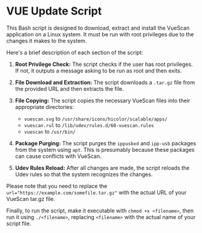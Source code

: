 # VUE Update Script

This Bash script is designed to download, extract and install the VueScan application on a Linux system. It must be run with root privileges due to the changes it makes to the system.

Here's a brief description of each section of the script:

1. **Root Privilege Check:** The script checks if the user has root privileges. If not, it outputs a message asking to be run as root and then exits.

2. **File Download and Extraction:** The script downloads a `.tar.gz` file from the provided URL and then extracts the file.

3. **File Copying:** The script copies the necessary VueScan files into their appropriate directories:

   - `vuescan.svg` to `/usr/share/icons/hicolor/scalable/apps/`
   - `vuescan.rul` to `/lib/udev/rules.d/60-vuescan.rules`
   - `vuescan` to `/usr/bin/`

4. **Package Purging:** The script purges the `ippusbxd` and `ipp-usb` packages from the system using `apt`. This is presumably because these packages can cause conflicts with VueScan.

5. **Udev Rules Reload:** After all changes are made, the script reloads the Udev rules so that the system recognizes the changes.

Please note that you need to replace the `url="https://example.com/somefile.tar.gz"` with the actual URL of your VueScan tar.gz file.

Finally, to run the script, make it executable with `chmod +x <filename>`, then run it using `./<filename>`, replacing `<filename>` with the actual name of your script file.
